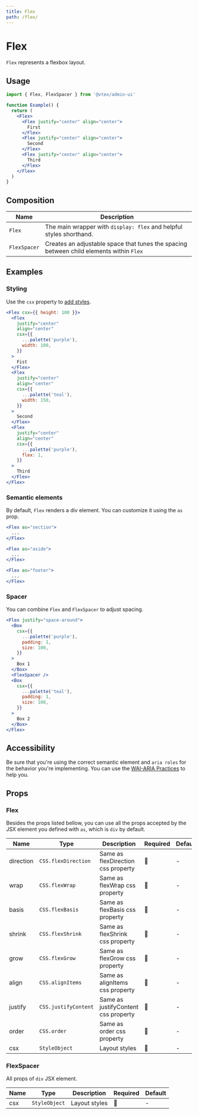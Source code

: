 ```yaml
---
title: Flex
path: /flex/
---
```


# Flex

`Flex` represents a flexbox layout.

## Usage

```jsx isStatic
import { Flex, FlexSpacer } from '@vtex/admin-ui'

function Example() {
  return (
    <Flex>
      <Flex justify="center" align="center">
        First
      </Flex>
      <Flex justify="center" align="center">
        Second
      </Flex>
      <Flex justify="center" align="center">
        Third
      </Flex>
    </Flex>
  )
}
```

## Composition

| Name         | Description                                                                             |
| ------------ | --------------------------------------------------------------------------------------- |
| `Flex`       | The main wrapper with `display: flex` and helpful styles shorthand.                     |
| `FlexSpacer` | Creates an adjustable space that tunes the spacing between child elements within `Flex` |

## Examples

### Styling

Use the `csx` property to [add styles](/guidelines/styling/).

```jsx live
<Flex csx={{ height: 100 }}>
  <Flex
    justify="center"
    align="center"
    csx={{
      ...palette('purple'),
      width: 100,
    }}
  >
    Fist
  </Flex>
  <Flex
    justify="center"
    align="center"
    csx={{
      ...palette('teal'),
      width: 150,
    }}
  >
    Second
  </Flex>
  <Flex
    justify="center"
    align="center"
    csx={{
      ...palette('purple'),
      flex: 1,
    }}
  >
    Third
  </Flex>
</Flex>
```

### Semantic elements

By default, `Flex` renders a div element. You can customize it using the `as` prop.

```jsx isStatic
<Flex as="section">
  ...
</Flex>

<Flex as="aside">
  ...
</Flex>

<Flex as="footer">
  ...
</Flex>
```

### Spacer

You can combine `Flex` and `FlexSpacer` to adjust spacing.

```jsx live
<Flex justify="space-around">
  <Box
    csx={{
      ...palette('purple'),
      padding: 1,
      size: 100,
    }}
  >
    Box 1
  </Box>
  <FlexSpacer />
  <Box
    csx={{
      ...palette('teal'),
      padding: 1,
      size: 100,
    }}
  >
    Box 2
  </Box>
</Flex>
```

## Accessibility

Be sure that you're using the correct semantic element and `aria roles` for the behavior you're implementing. You can use the [WAI-ARIA Practices](https://www.w3.org/TR/wai-aria-practices/) to help you.

## Props

### Flex

Besides the props listed bellow, you can use all the props accepted by the JSX element you defined with `as`, which is `div` by default.

| Name      | Type                 | Description                         | Required | Default |
| --------- | -------------------- | ----------------------------------- | -------- | ------- |
| direction | `CSS.flexDirection`  | Same as flexDirection css property  | 🚫       | -       |
| wrap      | `CSS.flexWrap`       | Same as flexWrap css property       | 🚫       | -       |
| basis     | `CSS.flexBasis`      | Same as flexBasis css property      | 🚫       | -       |
| shrink    | `CSS.flexShrink`     | Same as flexShrink css property     | 🚫       | -       |
| grow      | `CSS.flexGrow`       | Same as flexGrow css property       | 🚫       | -       |
| align     | `CSS.alignItems`     | Same as alignItems css property     | 🚫       | -       |
| justify   | `CSS.justifyContent` | Same as justifyContent css property | 🚫       | -       |
| order     | `CSS.order`          | Same as order css property          | 🚫       | -       |
| csx       | `StyleObject`        | Layout styles                       | 🚫       | -       |

### FlexSpacer

All props of `div` JSX element.

| Name | Type          | Description   | Required | Default |
| ---- | ------------- | ------------- | -------- | ------- |
| csx  | `StyleObject` | Layout styles | 🚫       | -       |
